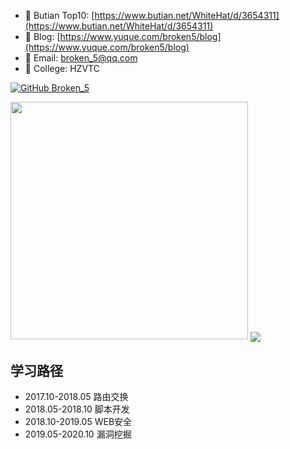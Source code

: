 - 🔭 Butian Top10: [https://www.butian.net/WhiteHat/d/3654311](https://www.butian.net/WhiteHat/d/3654311)
- 📖 Blog: [https://www.yuque.com/broken5/blog](https://www.yuque.com/broken5/blog)
- 📧 Email: broken_5@qq.com
- 🏫 College: HZVTC

[![GitHub Broken_5](https://img.shields.io/github/followers/broken5?label=follow%20github&style=flat-square)](https://github.com/broken5)


<img src="https://github-readme-stats.vercel.app/api?username=broken5&show_icons=true&theme=radical" width="380">

<a href="https://github.com/broken5/WebAliveScan">
  <img align="center" src="https://github-readme-stats.vercel.app/api/pin/?username=broken5&theme=dracula&repo=WebAliveScan" />
</a>

## 学习路径
- 2017.10-2018.05 路由交换
- 2018.05-2018.10 脚本开发
- 2018.10-2019.05 WEB安全
- 2019.05-2020.10 漏洞挖掘
